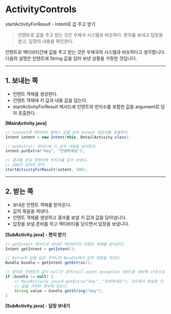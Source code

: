 # ActivityControls
startActivityForResult - Intent로 값 주고 받기

> 인텐트로 값을 주고 받는 것은 우체국 시스템과 비슷하다. 편지를 보내고 답장을 받고, 답장의 내용을 확인한다.

인텐트로 액티비티간에 값을 주고 받는 것은 우체국의 시스템과 비슷하다고 생각합니다. 다음의 설명은 인텐트에 String 값을 담아 보낸 상황을 가정한 것입니다.

* * *


## 1. 보내는 쪽
- 인텐트 객체를 생성한다.
- 인텐트 객체에 키 값과 내용 값을 담는다.
- startActivityForResult 메서드에 인텐트와 번지수를 포함한 값을 argument로 담아 호출한다.


**[MainActivity.java]**
```java
// Context와 액티비티 클래스 값을 담아 Intent 생성자를 호출한다.
Intent intent = new Intent(this, DetailActivity.class);

// putExtra() 메서드에 키 값과 내용을 담아둔다.
intent.putExtra("key", "안녕하세요");

// 결과를 받길 원한다며 번지수를 담아 보낸다.
// 100은 임의의 번지
startActivityForResult(intent, 100);
```
* * *


## 2. 받는 쪽
- 보내온 인텐트 객체를 받아온다.
- 값의 묶음을 꺼낸다.
- 인텐트 객체를 생성하고 결과를 보낼 키 값과 값을 담아냅니다.
- 답장을 보낼 준비를 하고 액티비티를 닫으면서 답장을 보냅니다.


**[SubActivity.java] - 편지 받기**
```java
// getIntent 메서드로 보내온 액티비티의 인텐트 객체를 받아온다.
Intent getIntent = getIntent();

// Extra의 값을 담은 주머니인 Bundle에서 값의 묶음을 꺼낸다.
Bundle bundle = getIntent.getExtras();

// 받아온 인텐트의 값이 null인 경우(null point exception 에러)를 대비해 if문으로 체크한다.
if (bundle != null) {
	// MainActivity.java의 putExtra("key", "안녕하세요"); 코드에서 동일한 키 값의 
	// 값을 가져와 변수에 담는다.
	String value = bundle.getString("key");
}
```

**[SubActivity.java] - 답장 보내기**

